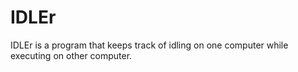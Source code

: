 # IDLEr
IDLEr is a program that keeps track of idling on one computer while executing on other computer.

